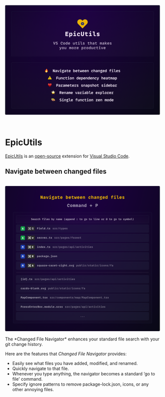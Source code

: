 <p align="center">
  <br />
  <a title="EpicUtils" href="https://github.com/mattrybin/EpicUtils"><img width="1000px" src="https://raw.githubusercontent.com/mattrybin/EpicUtils/master/assets/intro-v3.png" alt="EpicUtils Intro" /></a>
</p>

<br />

# EpicUtils

[EpicUtils](https://marketplace.visualstudio.com/items?itemName=MattRybin.epic-utils) is an [open-source](https://github.com/mattrybin/EpicUtils) extension for [Visual Studio Code](https://code.visualstudio.com).

## Navigate between changed files

<p align="center">
  <br />
  <a title="Changed files" href="https://github.com/mattrybin/EpicUtils"><img width="1000px" src="https://raw.githubusercontent.com/mattrybin/EpicUtils/master/assets/changed-files.png" alt="Changed files feature" /></a>
</p>
The *Changed File Navigator* enhances your standard file search with your git change history.

Here are the features that _Changed File Navigator_ provides:

- Easily see what files you have added, modified, and renamed.
- Quickly navigate to that file.
- Whenever you type anything, the navigator becomes a standard ‘go to file' command.
- Specify ignore patterns to remove package-lock.json, icons, or any other annoying files.
